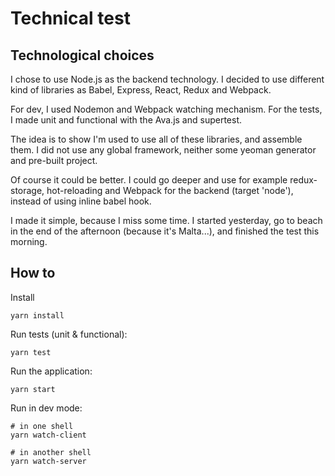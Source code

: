 
# Technical test

## Technological choices

I chose to use Node.js as the backend technology. I decided to use different
kind of libraries as Babel, Express, React, Redux and Webpack.

For dev, I used Nodemon and Webpack watching mechanism. For the tests, I made unit and functional with the Ava.js and supertest.

The idea is to show I'm used to use all of these libraries, and assemble them.
I did not use any global framework, neither some yeoman generator and pre-built project.

Of course it could be better. I could go deeper and use for example redux-storage, hot-reloading and Webpack for the backend (target 'node'), instead of using inline babel hook.

I made it simple, because I miss some time. I started yesterday, go to beach in the end of the afternoon (because it's Malta...), and finished the test this morning.

## How to

Install

    yarn install

Run tests (unit & functional):

    yarn test

Run the application:

    yarn start

Run in dev mode:

    # in one shell
    yarn watch-client

    # in another shell
    yarn watch-server
